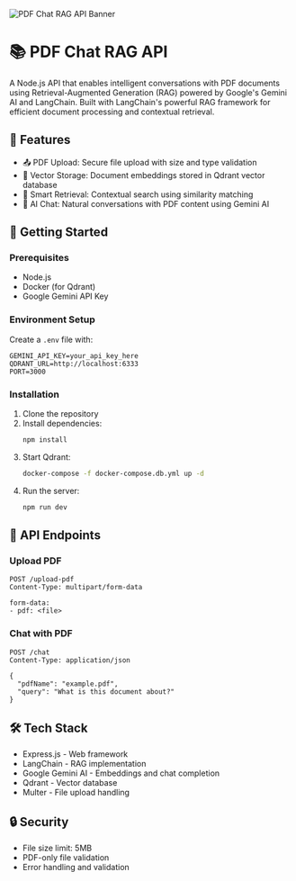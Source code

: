 ![PDF Chat RAG API Banner](public/banner.png)
# 📚 PDF Chat RAG API

A Node.js API that enables intelligent conversations with PDF documents using Retrieval-Augmented Generation (RAG) powered by Google's Gemini AI and LangChain. Built with LangChain's powerful RAG framework for efficient document processing and contextual retrieval.

## 🌟 Features

- 📤 PDF Upload: Secure file upload with size and type validation
- 💾 Vector Storage: Document embeddings stored in Qdrant vector database
- 🤖 Smart Retrieval: Contextual search using similarity matching
- 💬 AI Chat: Natural conversations with PDF content using Gemini AI

## 🚀 Getting Started

### Prerequisites

- Node.js
- Docker (for Qdrant)
- Google Gemini API Key

### Environment Setup

Create a `.env` file with:

```env
GEMINI_API_KEY=your_api_key_here
QDRANT_URL=http://localhost:6333
PORT=3000
```

### Installation

1. Clone the repository
2. Install dependencies:
   ```bash
   npm install
   ```
3. Start Qdrant:
   ```bash
   docker-compose -f docker-compose.db.yml up -d
   ```
4. Run the server:
   ```bash
   npm run dev
   ```

## 🔄 API Endpoints

### Upload PDF
```http
POST /upload-pdf
Content-Type: multipart/form-data

form-data:
- pdf: <file>
```

### Chat with PDF
```http
POST /chat
Content-Type: application/json

{
  "pdfName": "example.pdf",
  "query": "What is this document about?"
}
```

## 🛠️ Tech Stack

- Express.js - Web framework
- LangChain - RAG implementation
- Google Gemini AI - Embeddings and chat completion
- Qdrant - Vector database
- Multer - File upload handling

## 🔒 Security

- File size limit: 5MB
- PDF-only file validation
- Error handling and validation
